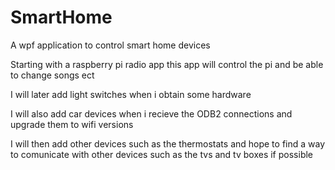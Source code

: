 # SmartHome
A wpf application to control smart home devices 

Starting with a raspberry pi radio app this app will control the pi and be able to change songs ect

I will later add light switches when i obtain some hardware

I will also add car devices when i recieve the ODB2 connections and upgrade them to wifi versions

I will then add other devices such as the thermostats and hope to find a way to comunicate with other devices such as the tvs and tv boxes if possible
